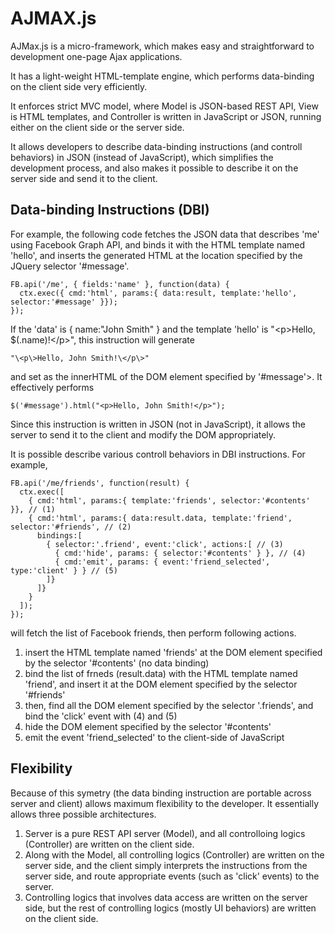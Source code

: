 AJMAX.js
========

AJMax.js is a micro-framework, which makes easy and straightforward to development one-page Ajax applications.

It has a light-weight HTML-template engine, which performs data-binding on the client side very efficiently.

It enforces strict MVC model, where Model is JSON-based REST API, View is HTML templates,
and Controller is written in JavaScript or JSON, running either on the client side or the server side.

It allows developers to describe data-binding instructions (and controll behaviors) in JSON (instead of JavaScript), which simplifies the development process, and also makes it possible to describe it on the server side and send it to the client.

Data-binding Instructions (DBI)
-------------------------------

For example, the following code fetches the JSON data that describes 'me' using Facebook Graph API, and binds it with the HTML template named 'hello', and inserts the generated HTML at the location specified by the JQuery selector '#message'.

    FB.api('/me', { fields:'name' }, function(data) {
      ctx.exec({ cmd:'html', params:{ data:result, template:'hello', selector:'#message' }});
    });

If the 'data' is { name:"John Smith" } and the template 'hello' is "\<p>Hello, $(.name)!\</p>", this instruction will generate

    "\<p\>Hello, John Smith!\</p\>"

and set as the innerHTML of the DOM element specified by '#message'>. It effectively performs

    $('#message').html("<p>Hello, John Smith!</p>");

Since this instruction is written in JSON (not in JavaScript), it allows the server to send it to the client and modify the DOM appropriately.

It is possible describe various controll behaviors in DBI instructions. For example, 

    FB.api('/me/friends', function(result) {
      ctx.exec([
        { cmd:'html', params:{ template:'friends', selector:'#contents' }}, // (1)
        { cmd:'html', params:{ data:result.data, template:'friend', selector:'#friends', // (2)
          bindings:[
            { selector:'.friend', event:'click', actions:[ // (3)
              { cmd:'hide', params: { selector:'#contents' } }, // (4)
              { cmd:'emit', params: { event:'friend_selected', type:'client' } } // (5)
            ]}
          ]}
        }
      ]);
    });

will fetch the list of Facebook friends, then perform following actions.

1. insert the HTML template named 'friends' at the DOM element specified by the selector '#contents' (no data binding)
2. bind the list of frneds (result.data) with the HTML template named 'friend', and insert it at the DOM element specified by the selector '#friends'
3. then, find all the DOM element specified by the selector '.friends', and bind the 'click' event with (4) and (5)
4. hide the DOM element specified by the selector '#contents'
5. emit the event 'friend_selected' to the client-side of JavaScript

Flexibility
-----------

Because of this symetry (the data binding instruction are portable across server and client) allows maximum flexibility to the developer. It essentially allows three possible architectures.

1. Server is a pure REST API server (Model), and all controlloing logics (Controller) are written on the client side. 
2. Along with the Model, all controlling logics (Controller) are written on the server side, and the client simply interprets the instructions from the server side, and route appropriate events (such as 'click' events) to the server.
3. Controlling logics that involves data access are written on the server side, but the rest of controlling logics (mostly UI behaviors) are written on the client side. 